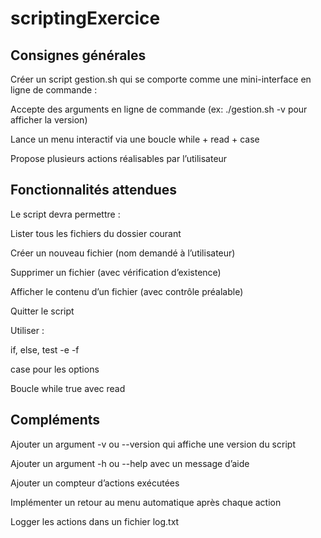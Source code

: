 # scriptingExercice

## Consignes générales
Créer un script gestion.sh qui se comporte comme une mini-interface en ligne de commande :

Accepte des arguments en ligne de commande (ex: ./gestion.sh -v pour afficher la version)

Lance un menu interactif via une boucle while + read + case

Propose plusieurs actions réalisables par l’utilisateur

## Fonctionnalités attendues
Le script devra permettre :

Lister tous les fichiers du dossier courant

Créer un nouveau fichier (nom demandé à l’utilisateur)

Supprimer un fichier (avec vérification d’existence)

Afficher le contenu d’un fichier (avec contrôle préalable)

Quitter le script

Utiliser :

if, else, test -e -f

case pour les options

Boucle while true avec read

## Compléments
Ajouter un argument -v ou --version qui affiche une version du script

Ajouter un argument -h ou --help avec un message d’aide

Ajouter un compteur d’actions exécutées

Implémenter un retour au menu automatique après chaque action

Logger les actions dans un fichier log.txt
